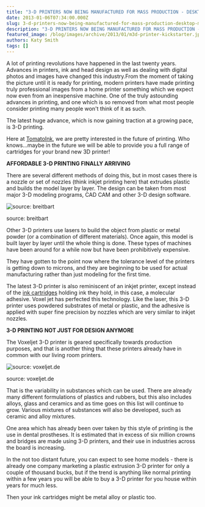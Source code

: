 ```yaml
---
title: "3-D PRINTERS NOW BEING MANUFACTURED FOR MASS PRODUCTION - DESKTOP MODELS ON THE WAY"
date: 2013-01-06T07:34:00.000Z
slug: 3-d-printers-now-being-manufactured-for-mass-production-desktop-models-on-the-way
description: "3-D PRINTERS NOW BEING MANUFACTURED FOR MASS PRODUCTION - DESKTOP MODELS ON THE WAY"
featured_image: /blog/images/archive/2013/01/m3d-printer-kickstarter.jpg
authors: Katy Smith
tags: []
---
```


A lot of printing revolutions have happened in the last twenty years. Advances in printers, ink and head design as well as dealing with digital photos and images have changed this industry.From the moment of taking the picture until it is ready for printing, modern printers have made printing truly professional images from a home printer something which we expect now even from an inexpensive machine. One of the truly astounding advances in printing, and one which is so removed from what most people consider printing many people won't think of it as such. 

The latest huge advance, which is now gaining traction at a growing pace, is 3-D printing.

Here at [TomatoInk](https://www.tomatoink.com/), we are pretty interested in the future of printing. Who knows...maybe in the future we will be able to provide you a full range of cartridges for your brand new 3D printer!

**AFFORDABLE 3-D PRINTING FINALLY ARRIVING**

There are several different methods of doing this, but in most cases there is a nozzle or set of nozzles (think inkjet printing here) that extrudes plastic and builds the model layer by layer. The design can be taken from most major 3-D modeling programs, CAD CAM and other 3-D design software.

![source: breitbart](/blog/images/archive/2013/01/m3d-printer-kickstarter.jpg)

source: breitbart

Other 3-D printers use lasers to build the object from plastic or metal powder (or a combination of different materials). Once again, this model is built layer by layer until the whole thing is done. These types of machines have been around for a while now but have been prohibitively expensive.

They have gotten to the point now where the tolerance level of the printers is getting down to microns, and they are beginning to be used for actual manufacturing rather than just modeling for the first time.

The latest 3-D printer is also reminiscent of an inkjet printer, except instead of the [ink cartridges](https://www.tomatoink.com/) holding ink they hold, in this case, a molecular adhesive. Voxel jet has perfected this technology. Like the laser, this 3-D printer uses powdered substrates of metal or plastic, and the adhesive is applied with super fine precision by nozzles which are very similar to inkjet nozzles.

**3-D PRINTING NOT JUST FOR DESIGN ANYMORE**

The Voxeljet 3-D printer is geared specifically towards production purposes, and that is another thing that these printers already have in common with our living room printers.

![source: voxeljet.de](/blog/images/archive/2013/01/voxeljet-632x422.jpg)

source: voxeljet.de

That is the variability in substances which can be used. There are already many different formulations of plastics and rubbers, but this also includes alloys, glass and ceramics and as time goes on this list will continue to grow. Various mixtures of substances will also be developed, such as ceramic and alloy mixtures.

One area which has already been over taken by this style of printing is the use in dental prostheses. It is estimated that in excess of six million crowns and bridges are made using 3-D printers, and their use in industries across the board is increasing.

In the not too distant future, you can expect to see home models - there is already one company marketing a plastic extrusion 3-D printer for only a couple of thousand bucks, but if the trend is anything like normal printing within a few years you will be able to buy a 3-D printer for you house within years for much less.

Then your ink cartridges might be metal alloy or plastic too.